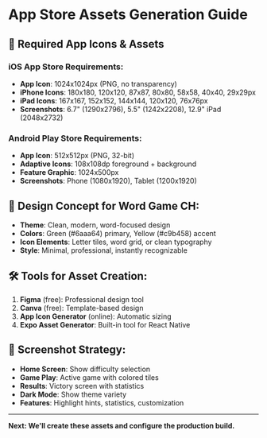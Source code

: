 # App Store Assets Generation Guide

## 📱 Required App Icons & Assets

### iOS App Store Requirements:
- **App Icon**: 1024x1024px (PNG, no transparency)
- **iPhone Icons**: 180x180, 120x120, 87x87, 80x80, 58x58, 40x40, 29x29px
- **iPad Icons**: 167x167, 152x152, 144x144, 120x120, 76x76px
- **Screenshots**: 6.7" (1290x2796), 5.5" (1242x2208), 12.9" iPad (2048x2732)

### Android Play Store Requirements:
- **App Icon**: 512x512px (PNG, 32-bit)
- **Adaptive Icons**: 108x108dp foreground + background
- **Feature Graphic**: 1024x500px
- **Screenshots**: Phone (1080x1920), Tablet (1200x1920)

## 🎨 Design Concept for Word Game CH:
- **Theme**: Clean, modern, word-focused design
- **Colors**: Green (#6aaa64) primary, Yellow (#c9b458) accent
- **Icon Elements**: Letter tiles, word grid, or clean typography
- **Style**: Minimal, professional, instantly recognizable

## 🛠️ Tools for Asset Creation:
1. **Figma** (free): Professional design tool
2. **Canva** (free): Template-based design
3. **App Icon Generator** (online): Automatic sizing
4. **Expo Asset Generator**: Built-in tool for React Native

## 📸 Screenshot Strategy:
- **Home Screen**: Show difficulty selection
- **Game Play**: Active game with colored tiles
- **Results**: Victory screen with statistics
- **Dark Mode**: Show theme variety
- **Features**: Highlight hints, statistics, customization

---

**Next: We'll create these assets and configure the production build.**
